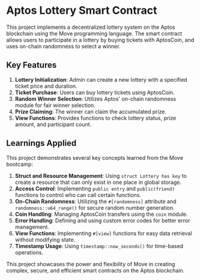 # Aptos Lottery Smart Contract

This project implements a decentralized lottery system on the Aptos blockchain using the Move programming language. The smart contract allows users to participate in a lottery by buying tickets with AptosCoin, and uses on-chain randomness to select a winner.

## Key Features

1. **Lottery Initialization**: Admin can create a new lottery with a specified ticket price and duration.
2. **Ticket Purchase**: Users can buy lottery tickets using AptosCoin.
3. **Random Winner Selection**: Utilizes Aptos' on-chain randomness module for fair winner selection.
4. **Prize Claiming**: The winner can claim the accumulated prize.
5. **View Functions**: Provides functions to check lottery status, prize amount, and participant count.

## Learnings Applied

This project demonstrates several key concepts learned from the Move bootcamp:

1. **Struct and Resource Management**: Using `struct Lottery has key` to create a resource that can only exist in one place in global storage.
2. **Access Control**: Implementing `public entry` and `public(friend)` functions to control who can call certain functions.
3. **On-Chain Randomness**: Utilizing the `#[randomness]` attribute and `randomness::u64_range()` for secure random number generation.
4. **Coin Handling**: Managing AptosCoin transfers using the `coin` module.
5. **Error Handling**: Defining and using custom error codes for better error management.
6. **View Functions**: Implementing `#[view]` functions for easy data retrieval without modifying state.
7. **Timestamp Usage**: Using `timestamp::now_seconds()` for time-based operations.

This project showcases the power and flexibility of Move in creating complex, secure, and efficient smart contracts on the Aptos blockchain.

<!-- # Lottery Psuedocode

- Initialize lottery 
    - define structure to store participants, prize, winner
    - initialize lottery with a minimum ticket prize

- Buy ticket
    - users can by tickets by sending Aptos coins to the lottery contract
    - add user's address to the participants list and increase the total prize

- Draw winner
    - ensure lottery has at least three participants
    - use aptos on-chain randomness modulte to select a winner from the participants list
    - transfer the total prize to the winner's address

- End lottery
    - mark lottery as ended -->
